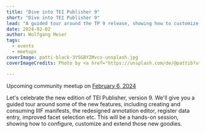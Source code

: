 ```yaml
---
title: "Dive into TEI Publisher 9"
short: "Dive into TEI Publisher 9"
lead: "A guided tour around the TP 9 release, showing how to customize new features like IIIF manifests and the redesigned annotation editor data entry forms"
date: 2024-02-02
author: Wolfgang Meier
tags:
  - events
  - meetups
coverImage: patti-black-3YSGBYZMvcs-unsplash.jpg
coverImageCredits: Photo by <a href="https://unsplash.com/de/@pattib?utm_content=creditCopyText&utm_medium=referral&utm_source=unsplash">Patti Black</a> on <a href="https://unsplash.com/de/fotos/grun-gelbes-hangendes-dekor-3YSGBYZMvcs?utm_content=creditCopyText&utm_medium=referral&utm_source=unsplash">Unsplash</a>

---
```


Upcoming community meetup on [February 6, 2024](https://www.timeanddate.com/worldclock/fixedtime.html?msg=e-editiones+community+meetup&iso=20240206T17&p1=1425&ah=1)

Let's celebrate the new edition of TEI Publisher, version 9. We'll give you a guided tour around some of the new features, including creating and consuming IIIF manifests, the redesigned annotation editor, register data entry, improved facet selection etc. This will be a hands-on session, showing how to configure, customize and extend those new goodies.